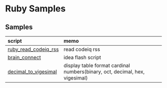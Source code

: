 # Ruby Samples
## Samples

|script|memo|
|:--|:--|
|[ruby_read_codeiq_rss](ruby_read_codeiq_rss)|read codeiq rss|
|[brain_connect](brain_connect)|idea flash script|
|[decimal_to_vigesimal](decimal_to_vigesimal)|display table format cardinal numbers(binary, oct, decimal, hex, vigesimal)|
